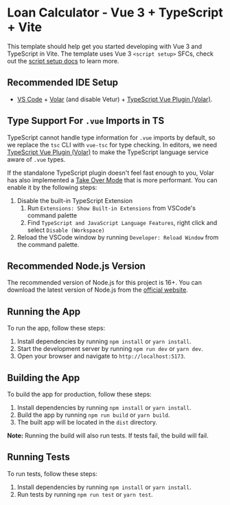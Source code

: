 # Loan Calculator - Vue 3 + TypeScript + Vite

This template should help get you started developing with Vue 3 and TypeScript in Vite. The template uses Vue 3 `<script setup>` SFCs, check out the [script setup docs](https://v3.vuejs.org/api/sfc-script-setup.html#sfc-script-setup) to learn more.

## Recommended IDE Setup

- [VS Code](https://code.visualstudio.com/) + [Volar](https://marketplace.visualstudio.com/items?itemName=Vue.volar) (and disable Vetur) + [TypeScript Vue Plugin (Volar)](https://marketplace.visualstudio.com/items?itemName=Vue.vscode-typescript-vue-plugin).

## Type Support For `.vue` Imports in TS

TypeScript cannot handle type information for `.vue` imports by default, so we replace the `tsc` CLI with `vue-tsc` for type checking. In editors, we need [TypeScript Vue Plugin (Volar)](https://marketplace.visualstudio.com/items?itemName=Vue.vscode-typescript-vue-plugin) to make the TypeScript language service aware of `.vue` types.

If the standalone TypeScript plugin doesn't feel fast enough to you, Volar has also implemented a [Take Over Mode](https://github.com/johnsoncodehk/volar/discussions/471#discussioncomment-1361669) that is more performant. You can enable it by the following steps:

1. Disable the built-in TypeScript Extension
   1. Run `Extensions: Show Built-in Extensions` from VSCode's command palette
   2. Find `TypeScript and JavaScript Language Features`, right click and select `Disable (Workspace)`
2. Reload the VSCode window by running `Developer: Reload Window` from the command palette.

## Recommended Node.js Version

The recommended version of Node.js for this project is 16+. You can download the latest version of Node.js from the [official website](https://nodejs.org/en/download/).

## Running the App

To run the app, follow these steps:

1. Install dependencies by running `npm install` or `yarn install`.
2. Start the development server by running `npm run dev` or `yarn dev`.
3. Open your browser and navigate to `http://localhost:5173`.

## Building the App

To build the app for production, follow these steps:

1. Install dependencies by running `npm install` or `yarn install`.
2. Build the app by running `npm run build` or `yarn build`.
3. The built app will be located in the `dist` directory.

**Note:** Running the build will also run tests. If tests fail, the build will fail.

## Running Tests

To run tests, follow these steps:

1. Install dependencies by running `npm install` or `yarn install`.
2. Run tests by running `npm run test` or `yarn test`.
